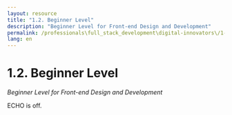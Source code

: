 ```yaml
---
layout: resource
title: "1.2. Beginner Level"
description: "Beginner Level for Front-end Design and Development"
permalink: /professionals\full_stack_development\digital-innovators\/1-2-beginner-level-frontend/
lang: en
---
```


# 1.2. Beginner Level

*Beginner Level for Front-end Design and Development*

ECHO is off.
